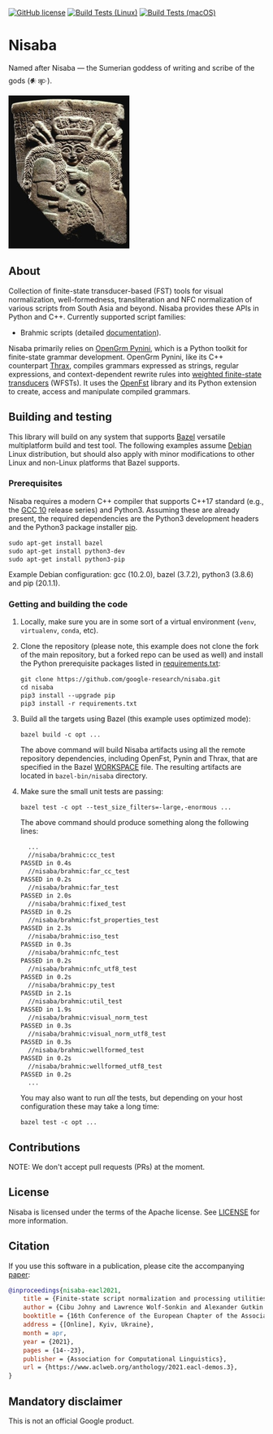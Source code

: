 [![GitHub license](https://img.shields.io/badge/license-Apache2-blue.svg)](https://github.com/google-research/nisaba/blob/main/LICENSE)
[![Build Tests (Linux)](https://github.com/google-research/nisaba/workflows/linux/badge.svg)](https://github.com/google-research/nisaba/actions?query=workflow%3A%22linux%22)
[![Build Tests (macOS)](https://github.com/google-research/nisaba/workflows/macos/badge.svg)](https://github.com/google-research/nisaba/actions?query=workflow%3A%22macos%22)

# Nisaba

Named after Nisaba — the Sumerian goddess of writing and scribe of the gods (𒀭𒉀).

![nisaba](etc/nisaba.png "Source: The Pergamon Museum, Berlin, Germany")

## About

Collection of finite-state transducer-based (FST) tools for visual
normalization, well-formedness, transliteration and NFC normalization of various
scripts from South Asia and beyond. Nisaba provides these APIs in Python and C++.
Currently supported script families:

*  Brahmic scripts (detailed [documentation](nisaba/brahmic/README.md)).

Nisaba primarily relies on [OpenGrm Pynini](http://pynini.opengrm.org/), which
is a Python toolkit for finite-state grammar development. OpenGrm Pynini, like
its C++ counterpart [Thrax](http://thrax.opengrm.org/), compiles grammars
expressed as strings, regular expressions, and context-dependent rewrite rules
into [weighted finite-state
transducers](http://www.cs.nyu.edu/~mohri/pub/fla.pdf) (WFSTs).  It uses the
[OpenFst](http://openfst.org) library and its Python extension to create, access
and manipulate compiled grammars.

## Building and testing

This library will build on any system that supports
[Bazel](https://bazel.build/) versatile multiplatform build and test tool. The
following examples assume [Debian](https://www.debian.org/) Linux distribution,
but should also apply with minor modifications to other Linux and non-Linux
platforms that Bazel supports.

### Prerequisites

Nisaba requires a modern C++ compiler that supports C++17 standard (e.g., the
[GCC 10](https://gcc.gnu.org/gcc-10/) release series) and Python3. Assuming
these are already present, the required dependencies are the Python3 development
headers and the Python3 package installer [pip](https://pip.pypa.io/en/stable/).

```shell
sudo apt-get install bazel
sudo apt-get install python3-dev
sudo apt-get install python3-pip
```

Example Debian configuration: gcc (10.2.0), bazel (3.7.2), python3 (3.8.6) and
pip (20.1.1).

### Getting and building the code

1.  Locally, make sure you are in some sort of a virtual environment (`venv`,
    `virtualenv`, `conda`, etc).
2.  Clone the repository (please note, this example does not clone the fork of
    the main repository, but a forked repo can be used as well) and install the
    Python prerequisite packages listed in [requirements.txt](requirements.txt):

    ```shell
    git clone https://github.com/google-research/nisaba.git
    cd nisaba
    pip3 install --upgrade pip
    pip3 install -r requirements.txt
    ```

3.  Build all the targets using Bazel (this example uses optimized mode):

    ```shell
    bazel build -c opt ...
    ```

    The above command will build Nisaba artifacts using all the remote
    repository dependencies, including OpenFst, Pynin and Thrax, that are
    specified in the Bazel [WORKSPACE](WORKSPACE.bazel) file. The resulting
    artifacts are located in `bazel-bin/nisaba` directory.
4.  Make sure the small unit tests are passing:

    ```shell
    bazel test -c opt --test_size_filters=-large,-enormous ...
    ```

    The above command should produce something along the following lines:

    ```shell
      ...
      //nisaba/brahmic:cc_test                                                 PASSED in 0.4s
      //nisaba/brahmic:far_cc_test                                             PASSED in 0.2s
      //nisaba/brahmic:far_test                                                PASSED in 2.0s
      //nisaba/brahmic:fixed_test                                              PASSED in 0.2s
      //nisaba/brahmic:fst_properties_test                                     PASSED in 2.3s
      //nisaba/brahmic:iso_test                                                PASSED in 0.3s
      //nisaba/brahmic:nfc_test                                                PASSED in 0.2s
      //nisaba/brahmic:nfc_utf8_test                                           PASSED in 0.2s
      //nisaba/brahmic:py_test                                                 PASSED in 2.1s
      //nisaba/brahmic:util_test                                               PASSED in 1.9s
      //nisaba/brahmic:visual_norm_test                                        PASSED in 0.3s
      //nisaba/brahmic:visual_norm_utf8_test                                   PASSED in 0.3s
      //nisaba/brahmic:wellformed_test                                         PASSED in 0.2s
      //nisaba/brahmic:wellformed_utf8_test                                    PASSED in 0.2s
      ...
    ```

    You may also want to run *all* the tests, but depending on your host
    configuration these may take a long time:

    ```shell
    bazel test -c opt ...
    ```

## Contributions

NOTE: We don't accept pull requests (PRs) at the moment.

## License

Nisaba is licensed under the terms of the Apache license. See [LICENSE](LICENSE)
for more information.

## Citation

If you use this software in a publication, please cite the accompanying [paper](https://www.aclweb.org/anthology/2021.eacl-demos.3.pdf):

```bibtex
@inproceedings{nisaba-eacl2021,
    title = {Finite-state script normalization and processing utilities: The {N}isaba {B}rahmic library},
    author = {Cibu Johny and Lawrence Wolf-Sonkin and Alexander Gutkin and Brian Roark},
    booktitle = {16th Conference of the European Chapter of the Association for Computational Linguistics (EACL 2021), Demonstrations Program},
    address = {[Online], Kyiv, Ukraine},
    month = apr,
    year = {2021},
    pages = {14--23},
    publisher = {Association for Computational Linguistics},
    url = {https://www.aclweb.org/anthology/2021.eacl-demos.3},
}
```

## Mandatory disclaimer

This is not an official Google product.
